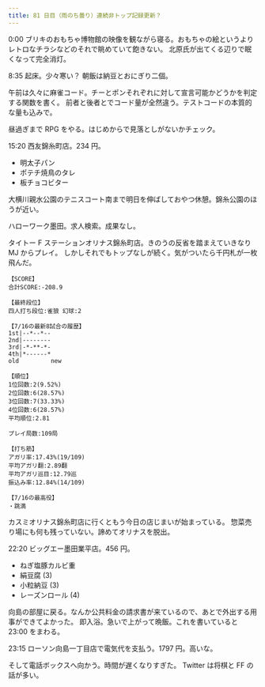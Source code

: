 ```yaml
---
title: 81 日目（雨のち曇り）連続非トップ記録更新？
---
```


0:00 ブリキのおもちゃ博物館の映像を観ながら寝る。おもちゃの絵というよりレトロなチラシなどのそれで眺めていて飽きない。
北原氏が出てくる辺りで眠くなって完全消灯。

8:35 起床。少々寒い？
朝飯は納豆とおにぎり二個。

午前は久々に麻雀コード。チーとポンそれぞれに対して宣言可能かどうかを判定する関数を書く。
前者と後者とでコード量が全然違う。テストコードの本質的な量も込みで。

昼過ぎまで RPG をやる。はじめからで見落としがないかチェック。

15:20 西友錦糸町店。234 円。

* 明太子パン
* ポテチ焼鳥のタレ
* 板チョコビター

大横川親水公園のテニスコート南まで明日を伸ばしておやつ休憩。錦糸公園のほうが近い。

ハローワーク墨田。求人検索。成果なし。

タイトー F ステーションオリナス錦糸町店。きのうの反省を踏まえていきなり MJ からプレイ。
しかしそれでもトップなしが続く。気がついたら千円札が一枚飛んだ。

```text
【SCORE】
合計SCORE:-208.9

【最終段位】
四人打ち段位:雀狼 幻球:2

【7/16の最新8試合の履歴】
1st|--*--*--
2nd|--------
3rd|-*-**-*-
4th|*------*
old         new

【順位】
1位回数:2(9.52%)
2位回数:6(28.57%)
3位回数:7(33.33%)
4位回数:6(28.57%)
平均順位:2.81

プレイ局数:109局

【打ち筋】
アガリ率:17.43%(19/109)
平均アガリ翻:2.89翻
平均アガリ巡目:12.79巡
振込み率:12.84%(14/109)

【7/16の最高役】
・跳満
```

カスミオリナス錦糸町店に行くともう今日の店じまいが始まっている。
惣菜売り場にも何も残っていない。諦めてオリナスを脱出。

22:20 ビッグエー墨田業平店。456 円。

* ねぎ塩豚カルビ重
* 絹豆腐 (3)
* 小粒納豆 (3)
* レーズンロール (4)

向島の部屋に戻る。なんか公共料金の請求書が来ているので、あとで外出する用事ができてよかった。
即入浴。急いで上がって晩飯。これを書いていると 23:00 をまわる。

23:15 ローソン向島一丁目店で電気代を支払う。1797 円。高いな。

そして電話ボックスへ向かう。時間が遅くなりすぎた。
Twitter は将棋と FF の話が多い。
